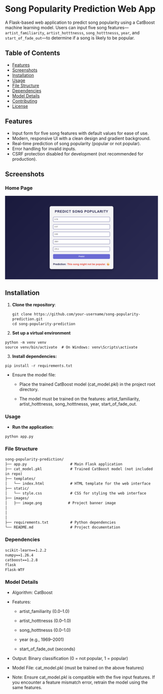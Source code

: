 # Song Popularity Prediction Web App


A Flask-based web application to predict song popularity using a CatBoost machine learning model. Users can input five song features—`artist_familiarity`, `artist_hotttnesss`, `song_hotttnesss`, `year`, and `start_of_fade_out`—to determine if a song is likely to be popular.

## Table of Contents
- [Features](#features)
- [Screenshots](#screenshots)
- [Installation](#installation)
- [Usage](#usage)
- [File Structure](#file-structure)
- [Dependencies](#dependencies)
- [Model Details](#model-details)
- [Contributing](#contributing)
- [License](#license)

## Features
- Input form for five song features with default values for ease of use.
- Modern, responsive UI with a clean design and gradient background.
- Real-time prediction of song popularity (popular or not popular).
- Error handling for invalid inputs.
- CSRF protection disabled for development (not recommended for production).

## Screenshots

### Home Page
![Home Page](images/image.png)




## Installation

1. **Clone the repository**:
   ```
   git clone https://github.com/your-username/song-popularity-prediction.git
   cd song-popularity-prediction
   ```

2. **Set up a virtual environment**
```
python -m venv venv
source venv/bin/activate  # On Windows: venv\Scripts\activate
```

3. **Install dependencies:**
```
pip install -r requirements.txt
```
- Ensure the model file:
    - Place the trained CatBoost model (cat_model.pkl) in the project root directory.

    - The model must be trained on the features: artist_familiarity, artist_hotttnesss, song_hotttnesss, year, start_of_fade_out.

### Usage

- **Run the application:**

```
python app.py

```

### File Structure 

```
song-popularity-prediction/
├── app.py                    # Main Flask application
├── cat_model.pkl             # Trained CatBoost model (not included in repo)
├── templates/
│   └── index.html            # HTML template for the web interface
├── static/
│   └── style.css             # CSS for styling the web interface
├── images/
│   ├── image.png            # Project banner image
│  
│   
│   
├── requirements.txt          # Python dependencies
└── README.md                 # Project documentation
```
### Dependencies
```
scikit-learn==1.2.2
numpy==1.26.4
catboost==1.2.8
flask
Flask-WTF
```

### Model Details
- Algorithm: CatBoost

- Features: 
    - artist_familiarity (0.0–1.0)

    - artist_hotttnesss (0.0–1.0)

    - song_hotttnesss (0.0–1.0)

    - year (e.g., 1969–2001)

    - start_of_fade_out (seconds)

- Output: Binary classification (0 = not popular, 1 = popular)

- Model File: cat_model.pkl (must be trained on the above features)

- Note: Ensure cat_model.pkl is compatible with the five input features. If you encounter a feature mismatch error, retrain the model using the same features.

